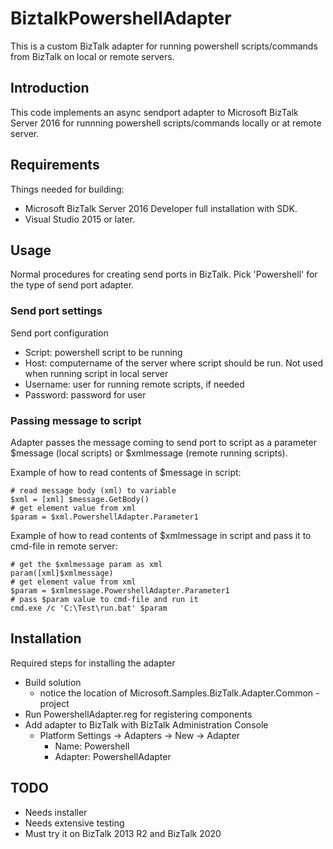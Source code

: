 # BiztalkPowershellAdapter

This is a custom BizTalk adapter for running powershell scripts/commands from BizTalk on local or remote servers.

## Introduction

This code implements an async sendport adapter to Microsoft BizTalk Server 2016 for runnning powershell scripts/commands locally or at remote server.

## Requirements

Things needed for building:
- Microsoft BizTalk Server 2016 Developer full installation with SDK.
- Visual Studio 2015 or later.

## Usage

Normal procedures for creating send ports in BizTalk.
Pick 'Powershell' for the type of send port adapter.

### Send port settings

Send port configuration
- Script: powershell script to be running
- Host: computername of the server where script should be run. Not used when running script in local server
- Username: user for running remote scripts, if needed
- Password: password for user

### Passing message to script

Adapter passes the message coming to send port to script as a parameter $message (local scripts) or $xmlmessage (remote running scripts).

Example of how to read contents of $message in script:
```
# read message body (xml) to variable
$xml = [xml] $message.GetBody()
# get element value from xml
$param = $xml.PowershellAdapter.Parameter1 
```

Example of how to read contents of $xmlmessage in script and pass it to cmd-file in remote server: 
```
# get the $xmlmessage param as xml
param([xml]$xmlmessage)
# get element value from xml
$param = $xmlmessage.PowershellAdapter.Parameter1
# pass $param value to cmd-file and run it
cmd.exe /c 'C:\Test\run.bat' $param 
```

## Installation

Required steps for installing the adapter
- Build solution
  - notice the location of Microsoft.Samples.BizTalk.Adapter.Common -project
- Run PowershellAdapter.reg for registering components
- Add adapter to BizTalk with BizTalk Administration Console
  - Platform Settings -> Adapters -> New -> Adapter
    - Name: Powershell
    - Adapter: PowershellAdapter

## TODO

- Needs installer
- Needs extensive testing
- Must try it on BizTalk 2013 R2 and BizTalk 2020
